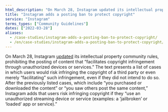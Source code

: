 ```yaml
---
html_description: "On March 28, Instagram updated its intellectual property community rules, prohibiting the posting of content that \"facilitates copyright infringement through unauthorized devices or services.\""
title: "Instagram adds a posting ban to protect copyright"
service: "Instagram"
terms_types: ["Community Guidelines"]
dates: ["2022-03-28"]
aliases:
  - /case-studies/instagram-adds-a-posting-ban-to-protect-copyright/
  - /en/case-studies/instagram-adds-a-posting-ban-to-protect-copyright/
---
```


On March 28, Instagram [updated](https://github.com/OpenTermsArchive/france-elections-versions/commit/1be4b836e3012344558b60d8f9f871bc42cfa4ca?short_path=c108c01#diff-c108c013f0b8769389f20259465cb81324e805f4334bcda6931344e16f999441) its intellectual property community rules, prohibiting the posting of content that “facilitates copyright infringement through unauthorized devices or services.” The text presents a list of cases in which users would risk infringing the copyright of a third party or even merely “facilitating” such infringement, even if they did not intend to do so. After the previously listed cases, which include “you purchased or downloaded the content” or “you saw others post the same content,” Instagram adds that users risk infringing copyright if they “use an unauthorized streaming device or service (examples: a ‘jailbroken’ or ‘loaded’ app or service).”
